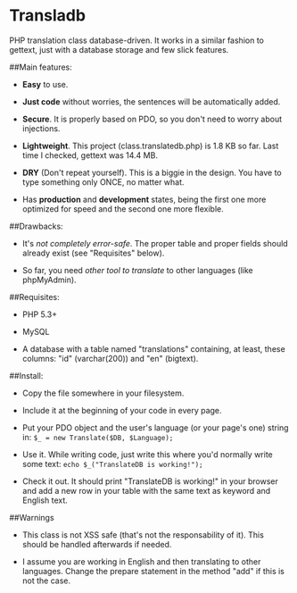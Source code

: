 # Transladb

PHP translation class database-driven. It works in a similar fashion to gettext, just with a database storage and few slick features.

##Main features:

- **Easy** to use.

- **Just code** without worries, the sentences will be automatically added.

- **Secure**. It is properly based on PDO, so you don't need to worry about injections.

- **Lightweight**. This project (class.translatedb.php) is 1.8 KB so far. Last time I checked, gettext was 14.4 MB.

- **DRY** (Don't repeat yourself). This is a biggie in the design. You have to type something only ONCE, no matter what.

- Has **production** and **development** states, being the first one more optimized for speed and the second one more flexible.

##Drawbacks:

- It's *not completely error-safe*. The proper table and proper fields should already exist (see "Requisites" below).

- So far, you need *other tool to translate* to other languages (like phpMyAdmin).

##Requisites:

- PHP 5.3+

- MySQL

- A database with a table named "translations" containing, at least, these columns: "id" (varchar(200)) and "en" (bigtext).

##Install:

- Copy the file somewhere in your filesystem.

- Include it at the beginning of your code in every page.

- Put your PDO object and the user's language (or your page's one) string in: `$_ = new Translate($DB, $Language);`

- Use it. While writing code, just write this where you'd normally write some text: `echo $_("TranslateDB is working!");`

- Check it out. It should print "TranslateDB is working!" in your browser and add a new row in your table with the same text as keyword and English text.

##Warnings

- This class is not XSS safe (that's not the responsability of it). This should be handled afterwards if needed.

- I assume you are working in English and then translating to other languages. Change the prepare statement in the method "add" if this is not the case.
